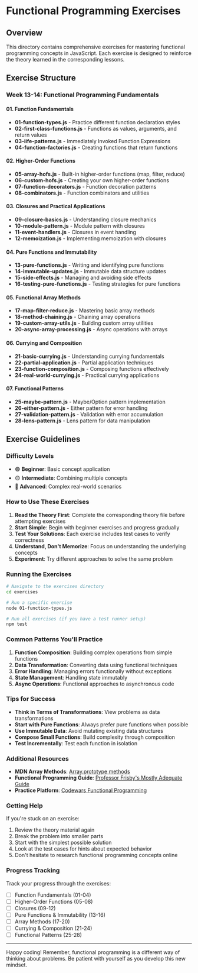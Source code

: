 # Functional Programming Exercises

## Overview

This directory contains comprehensive exercises for mastering functional programming concepts in JavaScript. Each exercise is designed to reinforce the theory learned in the corresponding lessons.

## Exercise Structure

### Week 13-14: Functional Programming Fundamentals

#### 01. Function Fundamentals

- **01-function-types.js** - Practice different function declaration styles
- **02-first-class-functions.js** - Functions as values, arguments, and return values
- **03-iife-patterns.js** - Immediately Invoked Function Expressions
- **04-function-factories.js** - Creating functions that return functions

#### 02. Higher-Order Functions

- **05-array-hofs.js** - Built-in higher-order functions (map, filter, reduce)
- **06-custom-hofs.js** - Creating your own higher-order functions
- **07-function-decorators.js** - Function decoration patterns
- **08-combinators.js** - Function combinators and utilities

#### 03. Closures and Practical Applications

- **09-closure-basics.js** - Understanding closure mechanics
- **10-module-pattern.js** - Module pattern with closures
- **11-event-handlers.js** - Closures in event handling
- **12-memoization.js** - Implementing memoization with closures

#### 04. Pure Functions and Immutability

- **13-pure-functions.js** - Writing and identifying pure functions
- **14-immutable-updates.js** - Immutable data structure updates
- **15-side-effects.js** - Managing and avoiding side effects
- **16-testing-pure-functions.js** - Testing strategies for pure functions

#### 05. Functional Array Methods

- **17-map-filter-reduce.js** - Mastering basic array methods
- **18-method-chaining.js** - Chaining array operations
- **19-custom-array-utils.js** - Building custom array utilities
- **20-async-array-processing.js** - Async operations with arrays

#### 06. Currying and Composition

- **21-basic-currying.js** - Understanding currying fundamentals
- **22-partial-application.js** - Partial application techniques
- **23-function-composition.js** - Composing functions effectively
- **24-real-world-currying.js** - Practical currying applications

#### 07. Functional Patterns

- **25-maybe-pattern.js** - Maybe/Option pattern implementation
- **26-either-pattern.js** - Either pattern for error handling
- **27-validation-pattern.js** - Validation with error accumulation
- **28-lens-pattern.js** - Lens pattern for data manipulation

## Exercise Guidelines

### Difficulty Levels

- 🟢 **Beginner**: Basic concept application
- 🟡 **Intermediate**: Combining multiple concepts
- 🔴 **Advanced**: Complex real-world scenarios

### How to Use These Exercises

1. **Read the Theory First**: Complete the corresponding theory file before attempting exercises
2. **Start Simple**: Begin with beginner exercises and progress gradually
3. **Test Your Solutions**: Each exercise includes test cases to verify correctness
4. **Understand, Don't Memorize**: Focus on understanding the underlying concepts
5. **Experiment**: Try different approaches to solve the same problem

### Running the Exercises

```bash
# Navigate to the exercises directory
cd exercises

# Run a specific exercise
node 01-function-types.js

# Run all exercises (if you have a test runner setup)
npm test
```

### Common Patterns You'll Practice

1. **Function Composition**: Building complex operations from simple functions
2. **Data Transformation**: Converting data using functional techniques
3. **Error Handling**: Managing errors functionally without exceptions
4. **State Management**: Handling state immutably
5. **Async Operations**: Functional approaches to asynchronous code

### Tips for Success

- **Think in Terms of Transformations**: View problems as data transformations
- **Start with Pure Functions**: Always prefer pure functions when possible
- **Use Immutable Data**: Avoid mutating existing data structures
- **Compose Small Functions**: Build complexity through composition
- **Test Incrementally**: Test each function in isolation

### Additional Resources

- **MDN Array Methods**: [Array.prototype methods](https://developer.mozilla.org/en-US/docs/Web/JavaScript/Reference/Global_Objects/Array)
- **Functional Programming Guide**: [Professor Frisby's Mostly Adequate Guide](https://mostly-adequate.gitbooks.io/mostly-adequate-guide/)
- **Practice Platform**: [Codewars Functional Programming](https://www.codewars.com/)

### Getting Help

If you're stuck on an exercise:

1. Review the theory material again
2. Break the problem into smaller parts
3. Start with the simplest possible solution
4. Look at the test cases for hints about expected behavior
5. Don't hesitate to research functional programming concepts online

### Progress Tracking

Track your progress through the exercises:

- [ ] Function Fundamentals (01-04)
- [ ] Higher-Order Functions (05-08)
- [ ] Closures (09-12)
- [ ] Pure Functions & Immutability (13-16)
- [ ] Array Methods (17-20)
- [ ] Currying & Composition (21-24)
- [ ] Functional Patterns (25-28)

---

Happy coding! Remember, functional programming is a different way of thinking about problems. Be patient with yourself as you develop this new mindset.
